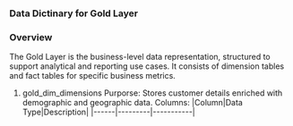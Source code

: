 ### Data Dictinary for Gold Layer

### Overview 

The Gold Layer is the business-level data representation, structured to support analytical and reporting use cases. It consists of dimension 
tables and fact tables for specific business metrics.

1. gold_dim_dimensions
   Purporse: Stores customer details enriched with demographic and geographic data.
   Columns:
|Column|Data Type|Description|
|------|---------|-----------|

